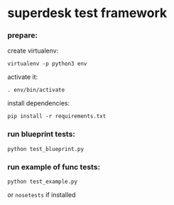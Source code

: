 # superdesk test framework

### prepare:
create virtualenv:
```
virtualenv -p python3 env
```
activate it:
```
. env/bin/activate
```
install dependencies:
```
pip install -r requirements.txt
```

### run blueprint tests:
```
python test_blueprint.py
```

### run example of func tests:
```
python test_example.py
```
or `nosetests` if installed
